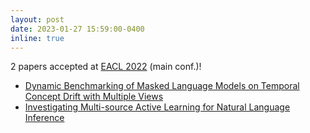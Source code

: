 ```yaml
---
layout: post
date: 2023-01-27 15:59:00-0400
inline: true
---
```


2 papers accepted at [EACL 2022](https://2023.eacl.org/) (main conf.)!
- [Dynamic Benchmarking of Masked Language Models on Temporal Concept Drift with Multiple Views]()
- [Investigating Multi-source Active Learning for Natural Language Inference]()
